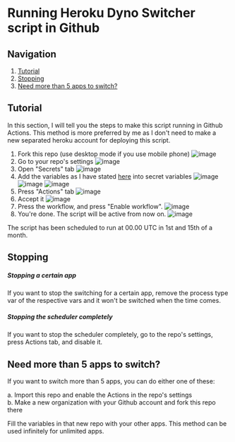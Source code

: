 # Running Heroku Dyno Switcher script in Github 

## Navigation
1. <a href="https://github.com/tiararosebiezetta/HerokuDynoSwitcher/blob/master/gh-actions-tutorial.md#tutorial">Tutorial</a>
2. <a href="https://github.com/tiararosebiezetta/HerokuDynoSwitcher/blob/master/gh-actions-tutorial.md#stopping">Stopping</a>
3. <a href="https://github.com/tiararosebiezetta/HerokuDynoSwitcher/blob/master/gh-actions-tutorial.md#need-more-than-5-apps-to-switch">Need more than 5 apps to switch?</a>

## Tutorial

In this section, I will tell you the steps to make this script running in Github Actions. This method is more preferred by me as I don't need to make a new separated heroku account for deploying this script.

1. Fork this repo (use desktop mode if you use mobile phone)
![image](https://user-images.githubusercontent.com/92842340/148034366-7560d8c0-4f49-42c6-8a31-f0cac240c1db.png)
2. Go to your repo's settings
![image](https://user-images.githubusercontent.com/92842340/148034530-a2a8cee0-9b2c-4570-aa60-14feb6dae10c.png)
3. Open "Secrets" tab
![image](https://user-images.githubusercontent.com/92842340/148034635-f4069c4e-3ac9-468c-81ca-49e9e02be27f.png)
4. Add the variables as I have stated <a href="https://github.com/tiararosebiezetta/HerokuDynoSwitcher/tree/master#-variables">here</a> into secret variables
![image](https://user-images.githubusercontent.com/92842340/148034879-95cf06dc-84fb-4bf4-84dd-6270ed17dd27.png)
![image](https://user-images.githubusercontent.com/92842340/148034958-8009112b-441b-4285-8e21-d5bab92bdaf8.png)
![image](https://user-images.githubusercontent.com/92842340/148035183-1f7352b6-0df7-4721-a001-675534501a3d.png)
5. Press "Actions" tab
![image](https://user-images.githubusercontent.com/92842340/148035579-4bd526f0-723c-4283-a489-2ac28c9023cd.png)
6. Accept it
![image](https://user-images.githubusercontent.com/92842340/148035673-e84c1651-ecab-46aa-95ca-8bb526723ace.png)
7. Press the workflow, and press "Enable workflow".
![image](https://user-images.githubusercontent.com/92842340/152900180-d47d2452-9fee-4275-9977-8c51defb2b62.png)
8. You're done. The script will be active from now on.
![image](https://user-images.githubusercontent.com/92842340/152900214-ef2cfde7-dd4a-4fd6-8729-1f0c83431364.png)

The script has been scheduled to run at 00.00 UTC in 1st and 15th of a month.

## Stopping

<h5>Stopping a certain app</h5>
If you want to stop the switching for a certain app, remove the process type var of the respective vars and it won't be switched when the time comes.
<h5>Stopping the scheduler completely</h5>
If you want to stop the scheduler completely, go to the repo's settings, press Actions tab, and disable it.

## Need more than 5 apps to switch?

If you want to switch more than 5 apps, you can do either one of these:
<p>
a. Import this repo and enable the Actions in the repo's settings<br>
b. Make a new organization with your Github account and fork this repo there
</p>

Fill the variables in that new repo with your other apps. This method can be used infinitely for unlimited apps.
